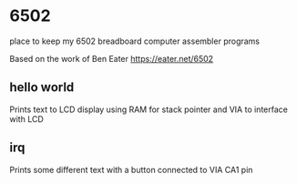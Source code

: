 # 6502
place to keep my 6502 breadboard computer assembler programs

Based on the work of Ben Eater https://eater.net/6502

## hello world
Prints text to LCD display using RAM for stack pointer and VIA to interface with LCD

## irq
Prints some different text with a button connected to VIA CA1 pin
